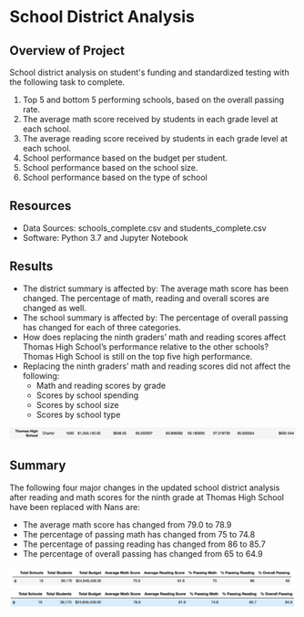 # School District Analysis

## Overview of Project
School district analysis on student's funding and standardized testing with the following task to complete.

1. Top 5 and bottom 5 performing schools, based on the overall passing rate.
2. The average math score received by students in each grade level at each school.
3. The average reading score received by students in each grade level at each school.
4. School performance based on the budget per student.
5. School performance based on the school size.
6. School performance based on the type of school

## Resources
- Data Sources: schools_complete.csv and students_complete.csv
- Software: Python 3.7 and Jupyter Notebook

## Results
* The district summary is affected by: The average math score has been changed. The percentage of math, reading and overall scores are changed as well. 
* The school summary is affected by: The percentage of overall passing has changed for each of three categories.
* How does replacing the ninth graders’ math and reading scores affect Thomas High School’s performance relative to the other schools?  Thomas High School is still on the top five high performance.
* Replacing the ninth graders’ math and reading scores did not affect the following:
  - Math and reading scores by grade
  - Scores by school spending
  - Scores by school size
  - Scores by school type
  
![alt text](Resources/spending_ranges_wo_9th.png)
  
## Summary
The following four major changes in the updated school district analysis after reading and math scores for the ninth grade at Thomas High School have been replaced with Nans are:
* The average math score has changed from 79.0 to 78.9
* The percentage of passing math has changed from 75 to 74.8
* The percentage of passing reading has changed from 86 to 85.7
* The percentage of overall passing has changed from 65 to 64.9

![alt text](Resources/district_summ_df_with_9th.png)
![alt_text](Resources/district_summ_df_wo_9th.png)
  


